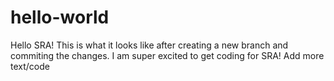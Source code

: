 # hello-world
Hello SRA!
This is what it looks like after creating a new branch and commiting the changes. I am super excited to get coding for SRA!
Add more text/code
